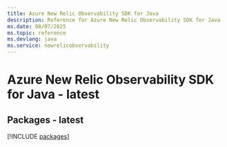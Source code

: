 ```yaml
---
title: Azure New Relic Observability SDK for Java
description: Reference for Azure New Relic Observability SDK for Java
ms.date: 08/07/2025
ms.topic: reference
ms.devlang: java
ms.service: newrelicobservability
---
```

# Azure New Relic Observability SDK for Java - latest
## Packages - latest
[!INCLUDE [packages](new-relic-observability-index.md)]
